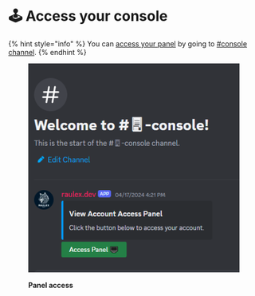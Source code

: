 # 🕹️ Access your console

{% hint style="info" %}
You can [access your panel](https://discord.com/channels/879567396472500244/1219329402609864825/1230108289019150459) by going to [#console channel](https://discord.com/channels/879567396472500244/1219329402609864825).
{% endhint %}

<figure><img src="../../.gitbook/assets/image (2).png" alt=""><figcaption><p><strong>Panel access</strong></p></figcaption></figure>
